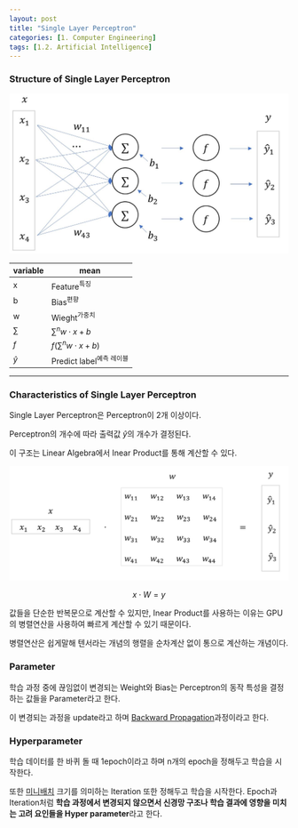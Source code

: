 ```yaml
---
layout: post 
title: "Single Layer Perceptron"
categories: [1. Computer Engineering]
tags: [1.2. Artificial Intelligence]
---
```


### Structure of Single Layer Perceptron

![single layer perceptron](https://raw.githubusercontent.com/maizer2/gitblog_img/main/img/1.%20Computer%20Engineering/1.2.%20Artificial%20Intelligence/2022-05-18-single-layer-perseptron/Single-Layer-Perceptron.JPG)

|variable|mean|
|--------|----|
|x|Feature<sup>특징</sup>|
|b|Bias<sup>편향</sup>|
|w|Wieght<sup>가중치</sup>|
|$\sum$|$\sum^{n}w\cdot x + b$|
|$f$|$f(\sum^{n}w\cdot x + b)$
|$\hat{y}$|Predict label<sup>예측 레이블|

---

### Characteristics of Single Layer Perceptron

Single Layer Perceptron은 Perceptron이 2개 이상이다.

Perceptron의 개수에 따라 출력값 $\hat{y}$의 개수가 결정된다.

이 구조는 Linear Algebra에서 Inear Product를 통해 계산할 수 있다.

![single layer perceptron](https://raw.githubusercontent.com/maizer2/gitblog_img/main/img/1.%20Computer%20Engineering/1.2.%20Artificial%20Intelligence/2022-05-18-single-layer-perseptron/Perceptron-Inear-Product.JPG)

$$ x \cdot W = y $$

값들을 단순한 반복문으로 계산할 수 있지만, Inear Product를 사용하는 이유는 GPU의 병렬연산을 사용하여 빠르게 계산할 수 있기 때문이다.

병렬연산은 쉽게말해 텐서라는 개념의 행렬을 순차계산 없이 통으로 계산하는 개념이다.

### Parameter

학습 과정 중에 끊임없이 변경되는 Weight와 Bias는 Perceptron의 동작 특성을 결정하는 값들을 Parameter라고 한다.

이 변경되는 과정을 update라고 하며 [Backward Propagation](https://maizer2.github.io/1.%20computer%20engineering/2022/05/17/Backward-Propagation.html)과정이라고 한다.

### Hyperparameter

학습 데이터를 한 바퀴 돌 때 1epoch이라고 하며 n개의 epoch을 정해두고 학습을 시작한다.

또한 [미니배치](https://maizer2.github.io/1.%20computer%20engineering/2022/05/18/mini-batch.html) 크기를 의미하는 Iteration 또한 정해두고 학습을 시작한다.
Epoch과 Iteration처럼 **학습 과정에서 변경되지 않으면서 신경망 구조나 학습 결과에 영향을 미치는 고려 요인들을 Hyper parameter**라고 한다.